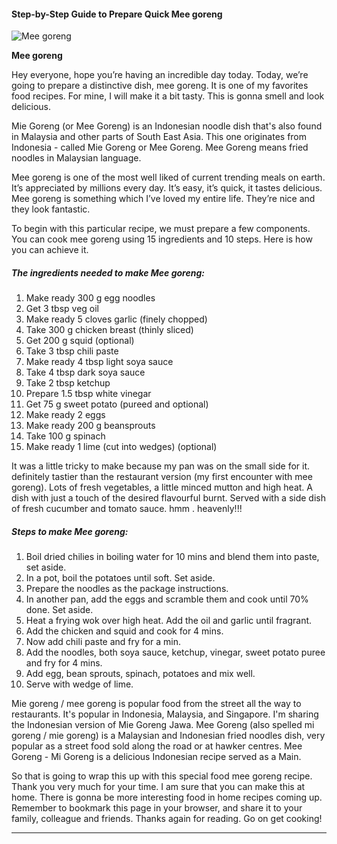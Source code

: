             

#### Step-by-Step Guide to Prepare Quick Mee goreng

![Mee goreng](https://img-global.cpcdn.com/recipes/11a21e44ca0b860d/751x532cq70/mee-goreng-recipe-main-photo.jpg)

**Mee goreng**

Hey everyone, hope you’re having an incredible day today. Today, we’re going to prepare a distinctive dish, mee goreng. It is one of my favorites food recipes. For mine, I will make it a bit tasty. This is gonna smell and look delicious.

Mie Goreng (or Mee Goreng) is an Indonesian noodle dish that's also found in Malaysia and other parts of South East Asia. This one originates from Indonesia - called Mie Goreng or Mee Goreng. Mee Goreng means fried noodles in Malaysian language.

Mee goreng is one of the most well liked of current trending meals on earth. It’s appreciated by millions every day. It’s easy, it’s quick, it tastes delicious. Mee goreng is something which I’ve loved my entire life. They’re nice and they look fantastic.

To begin with this particular recipe, we must prepare a few components. You can cook mee goreng using 15 ingredients and 10 steps. Here is how you can achieve it.

##### The ingredients needed to make Mee goreng:

1.  Make ready 300 g egg noodles
2.  Get 3 tbsp veg oil
3.  Make ready 5 cloves garlic (finely chopped)
4.  Take 300 g chicken breast (thinly sliced)
5.  Get 200 g squid (optional)
6.  Take 3 tbsp chili paste
7.  Make ready 4 tbsp light soya sauce
8.  Take 4 tbsp dark soya sauce
9.  Take 2 tbsp ketchup
10.  Prepare 1.5 tbsp white vinegar
11.  Get 75 g sweet potato (pureed and optional)
12.  Make ready 2 eggs
13.  Make ready 200 g beansprouts
14.  Take 100 g spinach
15.  Make ready 1 lime (cut into wedges) (optional)

It was a little tricky to make because my pan was on the small side for it. definitely tastier than the restaurant version (my first encounter with mee goreng). Lots of fresh vegetables, a little minced mutton and high heat. A dish with just a touch of the desired flavourful burnt. Served with a side dish of fresh cucumber and tomato sauce. hmm . heavenly!!!

##### Steps to make Mee goreng:

1.  Boil dried chilies in boiling water for 10 mins and blend them into paste, set aside.
2.  In a pot, boil the potatoes until soft. Set aside.
3.  Prepare the noodles as the package instructions.
4.  In another pan, add the eggs and scramble them and cook until 70% done. Set aside.
5.  Heat a frying wok over high heat. Add the oil and garlic until fragrant.
6.  Add the chicken and squid and cook for 4 mins.
7.  Now add chili paste and fry for a min.
8.  Add the noodles, both soya sauce, ketchup, vinegar, sweet potato puree and fry for 4 mins.
9.  Add egg, bean sprouts, spinach, potatoes and mix well.
10.  Serve with wedge of lime.

Mie goreng / mee goreng is popular food from the street all the way to restaurants. It's popular in Indonesia, Malaysia, and Singapore. I'm sharing the Indonesian version of Mie Goreng Jawa. Mee Goreng (also spelled mi goreng / mie goreng) is a Malaysian and Indonesian fried noodles dish, very popular as a street food sold along the road or at hawker centres. Mee Goreng - Mi Goreng is a delicious Indonesian recipe served as a Main.

So that is going to wrap this up with this special food mee goreng recipe. Thank you very much for your time. I am sure that you can make this at home. There is gonna be more interesting food in home recipes coming up. Remember to bookmark this page in your browser, and share it to your family, colleague and friends. Thanks again for reading. Go on get cooking!

* * *